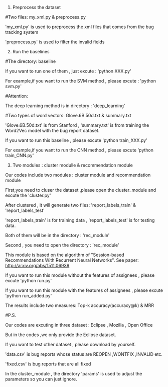 1. Preprocess the dataset

#Two files: my_xml.py & preprocess.py

'my_xml.py' is used to preprocess the xml files that comes from the bug tracking system

'preprocess.py' is used to filter the invalid fields

2. Run the baselines 

#The directory: baseline

If you want to run one of them , just excute : 'python XXX.py'

For example,if you want to run the SVM method , please excute : 'python svm.py'

#Attention:

The deep learning method is in directory : 'deep_learning'

#Two types of word vectors: Glove.6B.50d.txt & summary.txt

'Glove.6B.50d.txt' is from Stanford , 'summary.txt' is from training the Word2Vec model with the bug report dataset. 

If you want to run this baseline , please excute 'python train_XXX.py'

For example,if you want to run the CNN method , please excute 'python train_CNN.py'

3. Two modules : cluster modulle & recommendation module

Our codes include two modules : cluster module and recommendation module

First,you need to cluser the dataset ,please open the cluster_module and excute the 'cluster.py'

After clustered , it will generate two files: 'report_labels_train' & 'report_labels_test'

'report_labels_train' is for training data , 'report_labels_test' is for testing data.

Both of them will be in the directory : 'rec_module'

Second , you need to open the directory : 'rec_module'

This module is based on the algorithm of "Session-based Recommendations With Recurrent Neural Networks". See paper: http://arxiv.org/abs/1511.06939

If you want to run this module without the features of assignees , please excute 'python run.py'

If you want to run this module with the features of assignees , please excute 'python run_added.py'

The results include two measures: Top-k accuracy(accuracy@k) & MRR

#P.S.

Our codes are excuting in three dataset : Eclipse , Mozilla , Open Office

But in the codes ,we only provide the Eclipse dataset.

If you want to test other dataset , please download by yourself.

'data.csv' is bug reports whose status are REOPEN ,WONTFIX ,INVALID etc.

'fixed.csv' is bug reports that are all fixed

In the cluster_module , the directory 'params' is used to adjust the parameters so you can just ignore.
